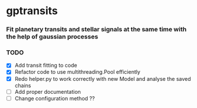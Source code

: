 gptransits
==========

### Fit planetary transits and stellar signals at the same time with the help of gaussian processes

### TODO
- [x] Add transit fitting to code
- [x] Refactor code to use multithreading.Pool efficiently
- [x] Redo helper.py to work correctly with new Model and analyse the saved chains
- [ ] Add proper documentation
- [ ] Change configuration method ??